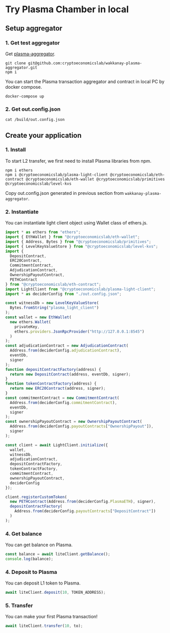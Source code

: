 # Try Plasma Chamber in local

## Setup aggregator

### 1. Get test aggregator

Get [plasma-aggregator](https://github.com/cryptoeconomicslab/wakkanay-plasma-aggregator).

```
git clone git@github.com:cryptoeconomicslab/wakkanay-plasma-aggregator.git
npm i
```

You can start the Plasma transaction aggregator and contract in local PC by docker compose.

```
docker-compose up
```

### 2. Get out.config.json

```
cat /build/out.config.json
```

## Create your application

### 1. Install

To start L2 transfer, we first need to install Plasma libraries from npm.

```
npm i ethers
npm i @cryptoeconomicslab/plasma-light-client @cryptoeconomicslab/eth-contract @cryptoeconomicslab/eth-wallet @cryptoeconomicslab/primitives @cryptoeconomicslab/level-kvs
```

Copy out.config.json generated in previous section from `wakkanay-plasma-aggregator`.

### 2. Instantiate

You can instantiate light client object using Wallet class of ethers.js.

```typescript
import * as ethers from "ethers";
import { EthWallet } from "@cryptoeconomicslab/eth-wallet";
import { Address, Bytes } from "@cryptoeconomicslab/primitives";
import { LevelKeyValueStore } from "@cryptoeconomicslab/level-kvs";
import {
  DepositContract,
  ERC20Contract,
  CommitmentContract,
  AdjudicationContract,
  OwnershipPayoutContract,
  PETHContract
} from "@cryptoeconomicslab/eth-contract";
import LightClient from "@cryptoeconomicslab/plasma-light-client";
import * as deciderConfig from "./out.config.json";

const witnessDb = new LevelKeyValueStore(
  Bytes.fromString("plasma_light_client")
);
const wallet = new EthWallet(
  new ethers.Wallet(
    privateKey,
    ethers.providers.JsonRpcProvider("http://127.0.0.1:8545")
  )
);
const adjudicationContract = new AdjudicationContract(
  Address.from(deciderConfig.adjudicationContract),
  eventDb,
  signer
);
function depositContractFactory(address) {
  return new DepositContract(address, eventDb, signer);
}
function tokenContractFactory(address) {
  return new ERC20Contract(address, signer);
}
const commitmentContract = new CommitmentContract(
  Address.from(deciderConfig.commitmentContract),
  eventDb,
  signer
);
const ownershipPayoutContract = new OwnershipPayoutContract(
  Address.from(deciderConfig.payoutContracts["OwnershipPayout"]),
  signer
);

const client = await LightClient.initialize({
  wallet,
  witnessDb,
  adjudicationContract,
  depositContractFactory,
  tokenContractFactory,
  commitmentContract,
  ownershipPayoutContract,
  deciderConfig
});

client.registerCustomToken(
  new PETHContract(Address.from(deciderConfig.PlasmaETH), signer),
  depositContractFactory(
    Address.from(deciderConfig.payoutContracts["DepositContract"])
  )
);
```

### 4. Get balance

You can get balance on Plasma.

```typescript
const balance = await liteClient.getBalance();
console.log(balance);
```

### 4. Deposit to Plasma

You can deposit L1 token to Plasma.

```typescript
await liteClient.deposit(10, TOKEN_ADDRESS);
```

### 5. Transfer

You can make your first Plasma transaction!

```typescript
await liteClient.transfer(10, to);
```
